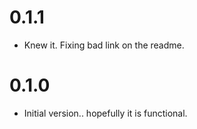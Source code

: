 # 0.1.1

- Knew it. Fixing bad link on the readme.

# 0.1.0

- Initial version.. hopefully it is functional.
